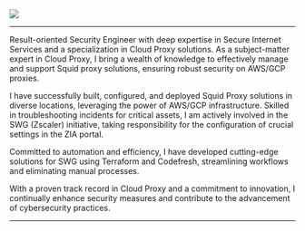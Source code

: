 <a href="https://github-readme-stats.vercel.app/api?username=cludes&show_icons=true&theme=tokyonight&count_private=true&hide=stars">
  <img align="center" src="https://github-readme-stats.vercel.app/api?username=cludes&show_icons=true&theme=tokyonight&count_private=true&hide=stars" />
</a>

---

Result-oriented Security Engineer with deep expertise in Secure Internet Services and a specialization in Cloud Proxy solutions. As a subject-matter expert in Cloud Proxy, I bring a wealth of knowledge to effectively manage and support Squid proxy solutions, ensuring robust security on AWS/GCP proxies.

I have successfully built, configured, and deployed Squid Proxy solutions in diverse locations, leveraging the power of AWS/GCP infrastructure. Skilled in troubleshooting incidents for critical assets, I am actively involved in the SWG (Zscaler) initiative, taking responsibility for the configuration of crucial settings in the ZIA portal.

Committed to automation and efficiency, I have developed cutting-edge solutions for SWG using Terraform and Codefresh, streamlining workflows and eliminating manual processes.

With a proven track record in Cloud Proxy and a commitment to innovation, I continually enhance security measures and contribute to the advancement of cybersecurity practices.

---
<!--
**Cludes/Cludes** is a ✨ _special_ ✨ repository because its `README.md` (this file) appears on your GitHub profile.

Here are some ideas to get you started:

- 🔭 I’m currently working on ...
- 🌱 I’m currently learning ...
- 👯 I’m looking to collaborate on ...
- 🤔 I’m looking for help with ...
- 💬 Ask me about ...
- 📫 How to reach me: ...
- 😄 Pronouns: ...
- ⚡ Fun fact: ...
-->
